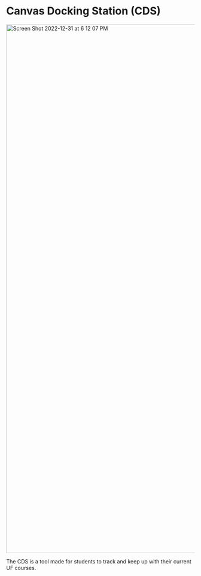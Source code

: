 # Canvas Docking Station (CDS)

<img width="1411" alt="Screen Shot 2022-12-31 at 6 12 07 PM" src="https://user-images.githubusercontent.com/87865378/235232578-7e202776-dc6a-4982-b10a-851fd196b0e6.JPG">

 The CDS is a tool made for students to track and keep up with their current UF courses.
 
